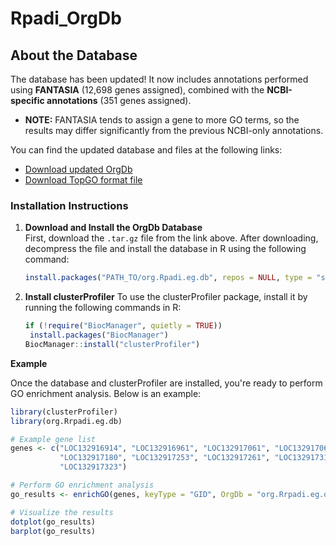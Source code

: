 # Rpadi_OrgDb

## About the Database

The database has been updated! It now includes annotations performed using **FANTASIA** (12,698 genes assigned), combined with the **NCBI-specific annotations** (351 genes assigned). 

- **NOTE:** FANTASIA tends to assign a gene to more GO terms, so the results may differ significantly from the previous NCBI-only annotations.

You can find the updated database and files at the following links:

- [Download updated OrgDb](#)
- [Download TopGO format file](#)

### Installation Instructions

1. **Download and Install the OrgDb Database**  
   First, download the `.tar.gz` file from the link above. After downloading, decompress the file and install the database in R using the following command:

   ```r
   install.packages("PATH_TO/org.Rpadi.eg.db", repos = NULL, type = "source", force = TRUE)

2. **Install clusterProfiler**
   To use the clusterProfiler package, install it by running the following commands in R:

   ```r
   if (!require("BiocManager", quietly = TRUE))
    install.packages("BiocManager")
   BiocManager::install("clusterProfiler")

**Example**

Once the database and clusterProfiler are installed, you're ready to perform GO enrichment analysis. Below is an example:

```r
library(clusterProfiler)
library(org.Rrpadi.eg.db)

# Example gene list
genes <- c("LOC132916914", "LOC132916961", "LOC132917061", "LOC132917063", 
           "LOC132917180", "LOC132917253", "LOC132917261", "LOC132917313", 
           "LOC132917323")

# Perform GO enrichment analysis
go_results <- enrichGO(genes, keyType = "GID", OrgDb = "org.Rrpadi.eg.db", ont = "ALL", pAdjustMethod = "BH")

# Visualize the results
dotplot(go_results)
barplot(go_results)
